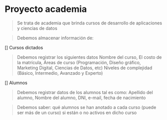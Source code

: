 # Proyecto academia

> Se trata de academia que brinda cursos de desarrollo de aplicaciones y ciencias de datos   

> Debemos almacenar información de: 

[] Cursos dictados
> Debemos registrar los siguientes datos 
> Nombre del curso,
> El costo de la matrícula,
> Áreas de curso (Programación, Diseño gráfico, Marketing Digital, Ciencias de Datos, etc)
> Niveles de complejidad (Básico, Intermedio, Avanzado y Experto)

[] Alumnos
> Debemos registrar datos de los alumnos tal es como:
> Apellido del alumno, 
> Nombre del alumno, 
> DNI, 
> e-mail, 
> fecha de nacimiento

> Debemos saber: 
> qué alumnos se han anotado a cada curso (puede ser más de un curso) 
> si están o no activos en dicho curso
